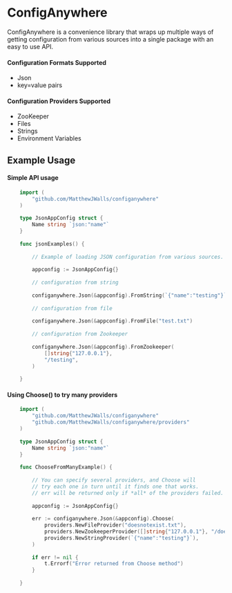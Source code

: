 
# ConfigAnywhere

ConfigAnywhere is a convenience library that wraps up multiple ways of getting configuration from various
sources into a single package with an easy to use API.

#### Configuration Formats Supported

* Json
* key=value pairs

#### Configuration Providers Supported

* ZooKeeper
* Files
* Strings
* Environment Variables

## Example Usage

#### Simple API usage
    
```go
    import (
        "github.com/MatthewJWalls/configanywhere"
    )
    
    type JsonAppConfig struct {
        Name string `json:"name"`
    }
        
    func jsonExamples() {
    
        // Example of loading JSON configuration from various sources.
    
        appconfig := JsonAppConfig{}
    
        // configuration from string
    
        configanywhere.Json(&appconfig).FromString(`{"name":"testing"}`)
        
        // configuration from file
    
        configanywhere.Json(&appconfig).FromFile("test.txt")
    
        // configuration from Zookeeper
    
        configanywhere.Json(&appconfig).FromZookeeper(
            []string{"127.0.0.1"},
            "/testing",
        )
    
    }

```

#### Using Choose() to try many providers

```go
    import (
        "github.com/MatthewJWalls/configanywhere"
        "github.com/MatthewJWalls/configanywhere/providers"    
    )
    
    type JsonAppConfig struct {
        Name string `json:"name"`
    }
        
    func ChooseFromManyExample() {
    
        // You can specify several providers, and Choose will
        // try each one in turn until it finds one that works.
        // err will be returned only if *all* of the providers failed.
    
        appconfig := JsonAppConfig{}    
    
        err := configanywhere.Json(&appconfig).Choose(
            providers.NewFileProvider("doesnotexist.txt"),
            providers.NewZookeeperProvider([]string{"127.0.0.1"}, "/doesnotexist"),
            providers.NewStringProvider(`{"name":"testing"}`),
        )
    
        if err != nil {
            t.Errorf("Error returned from Choose method")
        }
    
    }

```
